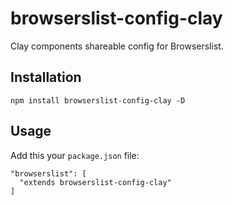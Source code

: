 # browserslist-config-clay

Clay components shareable config for Browserslist.

## Installation

```
npm install browserslist-config-clay -D
```

## Usage

Add this your `package.json` file:

```
"browserslist": [
  "extends browserslist-config-clay"
]
```
